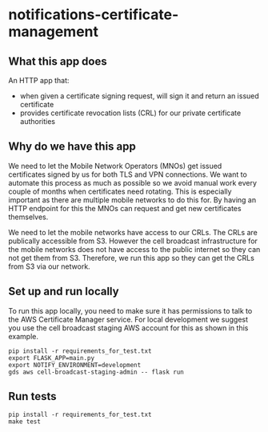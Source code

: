 # notifications-certificate-management

## What this app does

An HTTP app that:

- when given a certificate signing request, will sign it and return an issued certificate
- provides certificate revocation lists (CRL) for our private certificate authorities

## Why do we have this app

We need to let the Mobile Network Operators (MNOs) get issued certificates signed by us for both TLS and VPN connections. We want to automate this process as much as possible so we avoid manual work every couple of months when certificates need rotating. This is especially important as there are multiple mobile networks to do this for. By having an HTTP endpoint for this the MNOs can request and get new certificates themselves.

We need to let the mobile networks have access to our CRLs. The CRLs are publically accessible from S3. However the cell broadcast infrastructure for the mobile networks does not have access to the public internet so they can not get them from S3. Therefore, we run this app so they can get the CRLs from S3 via our network.

## Set up and run locally

To run this app locally, you need to make sure it has permissions to talk to the AWS Certificate Manager service. For local development we suggest you use the cell broadcast staging AWS account for this as shown in this example. 

```
pip install -r requirements_for_test.txt
export FLASK_APP=main.py
export NOTIFY_ENVIRONMENT=development
gds aws cell-broadcast-staging-admin -- flask run
```

## Run tests

```
pip install -r requirements_for_test.txt
make test
```
